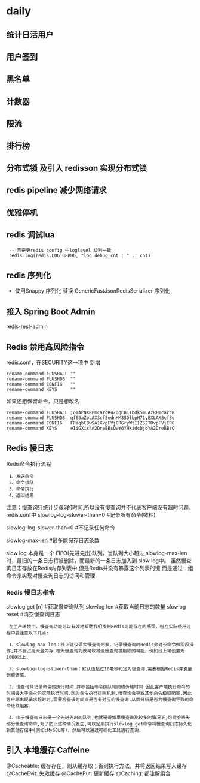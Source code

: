 # daily

## 统计日活用户

## 用户签到

## 黑名单

## 计数器

## 限流

## 排行榜

## 分布式锁 及引入 redisson 实现分布式锁

## redis pipeline 减少网络请求

## 优雅停机

## redis 调试lua
     -- 需要更redis config 中loglevel 级别一致
     redis.log(redis.LOG_DEBUG, "log debug cnt : " .. cnt)

## redis 序列化
* 使用Snappy 序列化 替换 GenericFastJsonRedisSerializer 序列化
## 接入 Spring Boot Admin

[redis-rest-admin](https://github.com/small-Teenager/redis-rest-admin)

## Redis 禁用高风险指令
redis.conf，在SECURITY这一项中 新增
    
    rename-command FLUSHALL ""
    rename-command FLUSHDB  ""
    rename-command CONFIG   ""
    rename-command KEYS     ""

如果还想保留命令，只是想改名

    rename-command FLUSHALL joYAPNXRPmcarcR4ZDgC81TbdkSmLAzRPmcarcR
    rename-command FLUSHDB  qf69aZbLAX3cf3ednHM3SOlbpH71yEXLAX3cf3e
    rename-command CONFIG   FRaqbC8wSA1XvpFVjCRGryWtIIZS2TRvpFVjCRG
    rename-command KEYS     eIiGXix4A2DreBBsQwY6YHkidcDjoYA2DreBBsQ
    
## Redis 慢日志
Redis命令执行流程

     1、发送命令
     2、命令排队
     3、命令执行
     4、返回结果

注意：慢查询只统计步骤3的时间,所以没有慢查询并不代表客户端没有超时问题。
redis.conf中
slowlog-log-slower-than=0 #记录所有命令(微秒)

slowlog-log-slower-than<0 #不记录任何命令

slowlog-max-len  #最多能保存日志条数

slow log 本身是一个 FIFO(先进先出)队列，当队列大小超过 slowlog-max-len 时，最旧的一条日志将被删除，而最新的一条日志加入到 slow log中。
虽然慢查询日志存放在Redis内存列表中,但是Redis并没有暴露这个列表的键,而是通过一组命令来实现对慢查询日志的访问和管理.


### Redis 慢日志指令
slowlog get [n] #获取慢查询队列
slowlog len #获取当前日志的数量
slowlog reset #清空慢查询日志

     在生产环境中，慢查询功能可以有效地帮助我们找到Redis可能存在的瓶颈，但在实际使用过程中要注意以下几点:

     1、slowlog-max-len：线上建议调大慢查询列表，记录慢查询时Redis会对长命令做阶段操作,并不会占用大量内存.增大慢查询列表可以减缓慢查询被剔除的可能，例如线上可设置为1000以上.

     2、slowlog-log-slower-than：默认值超过10毫秒判定为慢查询,需要根据Redis并发量调整该值.

     3、慢查询只记录命令的执行时间,并不包括命令排队和网络传输时间.因此客户端执行命令的时间会大于命令的实际执行时间.因为命令执行排队机制,慢查询会导致其他命令级联阻塞,因此客户端出现请求超时时,需要检查该时间点是否有对应的慢查询,从而分析是否为慢查询导致的命令级联阻塞.

     4、由于慢查询日志是一个先进先出的队列,也就是说如果慢查询比较多的情况下,可能会丢失部分慢查询命令,为了防止这种情况发生,可以定期执行slowlog get命令将慢查询日志持久化到其他存储中(例如:MySQL等)，然后可以通过可视化工具进行查询.

## 引入 本地缓存 Caffeine

@Cacheable: 缓存存在，则从缓存取；否则执行方法，并将返回结果写入缓存
@CacheEvit: 失效缓存
@CachePut: 更新缓存
@Caching: 都注解组合